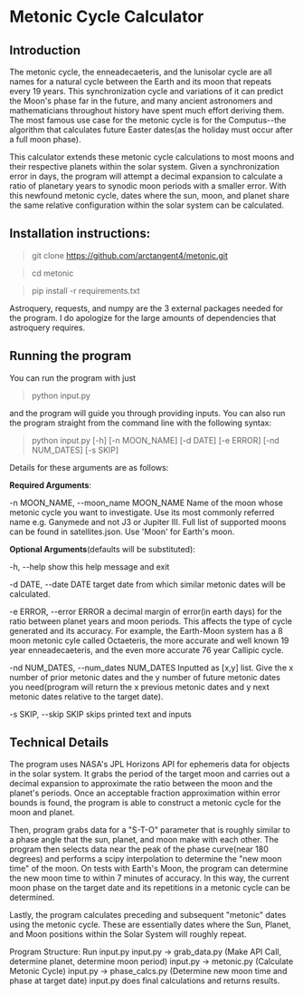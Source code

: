 # **Metonic Cycle Calculator**

## Introduction
The metonic cycle, the enneadecaeteris, and the lunisolar cycle are all names for a natural cycle between the Earth and its moon that repeats every 19 years. This synchronization cycle and variations of it can predict the Moon's phase far in the future, and many ancient astronomers and mathematicians throughout history have spent much effort deriving them. The most famous use case for the metonic cycle is for the Computus--the algorithm that calculates future Easter dates(as the holiday must occur after a full moon phase). 

This calculator extends these metonic cycle calculations to most moons and their respective planets within the solar system. Given a synchronization error in days, the program will attempt a decimal expansion to calculate a ratio of planetary years to synodic moon periods with a smaller error. With this newfound metonic cycle, dates where  the sun, moon, and planet share the same relative configuration within the solar system can be calculated.

## Installation instructions:
>git clone https://github.com/arctangent4/metonic.git

>cd metonic

>pip install -r requirements.txt


Astroquery, requests, and numpy are the 3 external packages needed for the program. I do apologize for the large amounts of dependencies that astroquery requires.

## Running the program
You can run the program with just
>python input.py

and the program will guide you through providing inputs.
You can also run the program straight from the command line with the following syntax:
>python input.py [-h] [-n MOON_NAME] [-d DATE] [-e ERROR] [-nd NUM_DATES] [-s SKIP]

Details for these arguments are as follows:

**Required Arguments**:

  -n MOON_NAME, --moon_name MOON_NAME
                        Name of the moon whose metonic cycle you want to investigate. Use its most commonly referred name e.g. Ganymede and not J3 or Jupiter III. Full list of supported moons can be found in satellites.json. Use 'Moon' for Earth's moon.
                        
**Optional Arguments**(defaults will be substituted):

  -h, --help            show this help message and exit
  
  -d DATE, --date DATE  target date from which similar metonic dates will be calculated.
  
  -e ERROR, --error ERROR
                         a decimal margin of error(in earth days) for the ratio between planet years and moon periods. This affects the type of cycle generated and its accuracy. For example, the Earth-Moon system has a 8 moon metonic cyle called Octaeteris, the more accurate and well known 19 year enneadecaeteris, and the even more accurate 76 year Callipic cycle. 
                        
  -nd NUM_DATES, --num_dates NUM_DATES
                        Inputted as [x,y] list. Give the x number of prior metonic dates and the y number of future metonic dates you need(program will return the x previous metonic dates and y next metonic dates relative to the target date).
                        
 -s SKIP, --skip SKIP  skips printed text and inputs

 ## Technical Details
The program uses NASA's JPL Horizons API for ephemeris data for objects in the solar system.
It grabs the period of the target moon and carries out a decimal expansion to approximate the ratio between the moon and the planet's periods.
Once an acceptable fraction approximation within error bounds is found, the program is able to construct a metonic cycle for the moon and planet.

Then, program grabs data for a "S-T-O" parameter that is roughly similar to a phase angle that the sun, planet, and moon make with each other.
The program then selects data near the peak of the phase curve(near 180 degrees) and performs a scipy interpolation to determine the "new moon time" of the moon.
On tests with Earth's Moon, the program can determine the new moon time to within 7 minutes of accuracy.
In this way, the current moon phase on the target date and its repetitions in a metonic cycle can be determined.

Lastly, the program calculates preceding and subsequent "metonic" dates using the metonic cycle.
These are essentially dates where the Sun, Planet, and Moon positions within the Solar System will roughly repeat.

Program Structure:
Run input.py
input.py -> grab_data.py (Make API Call, determine planet, determine moon period)
input.py -> metonic.py (Calculate Metonic Cycle)
input.py -> phase_calcs.py (Determine new moon time and phase at target date)
input.py does final calculations and returns results.
